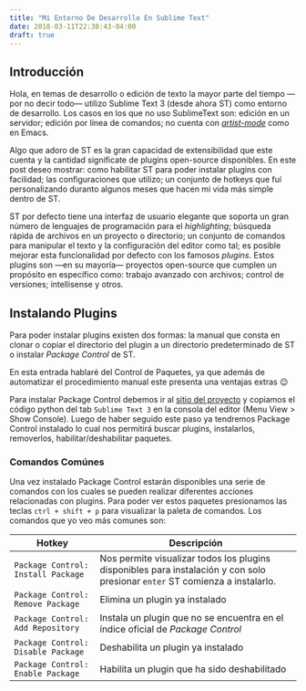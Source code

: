 ```yaml
---
title: "Mi Entorno De Desarrollo En Sublime Text"
date: 2018-03-11T22:38:43-04:00
draft: true
---
```


## Introducción
Hola, en temas de desarrollo o edición de texto la mayor parte del tiempo &mdash;por no decir todo&mdash; utilizo Sublime Text 3 (desde ahora ST) como entorno de desarrollo. Los casos en los que no uso SublimeText son: edición en un servidor; edición por línea de comandos; no cuenta con [*artist-mode*](https://www.emacswiki.org/emacs/ArtistMode) como en Emacs.

Algo que adoro de ST es la gran capacidad de extensibilidad que este cuenta y la cantidad significate de plugins open-source disponibles. En este post deseo mostrar: como habilitar ST para poder instalar plugins con facilidad; las configuraciones que utilizo; un conjunto de hotkeys que fuí personalizando duranto algunos meses que hacen mi vida más simple dentro de ST.

ST por defecto tiene una interfaz de usuario elegante que soporta un gran número de lenguajes de programación para el *highlighting*; búsqueda rápida de archivos en un proyecto o directorio; un conjunto de comandos para manipular el texto y la configuración del editor como tal; es posible mejorar esta funcionalidad por defecto con los famosos *plugins*. Estos plugins son &mdash;en su mayoría&mdash; proyectos open-source que cumplen un propósito en específico como: trabajo avanzado con archivos; control de versiones; intellisense y otros.

## Instalando Plugins
Para poder instalar plugins existen dos formas: la manual que consta en clonar o copiar el directorio del plugin a un directorio predeterminado de ST o instalar *Package Control* de ST.

En esta entrada hablaré del Control de Paquetes, ya que además de automatizar el procedimiento manual este presenta una ventajas extras :wink:

Para instalar Package Control debemos ir al [sitio del proyecto](https://packagecontrol.io/installation#st3) y copiamos el código python del tab `Sublime Text 3` en la consola del editor (Menu View > Show Console). Luego de haber seguido este paso ya tendremos Package Control instalado lo cual nos permitirá buscar plugins, instalarlos, removerlos, habilitar/deshabilitar paquetes.

### Comandos Comúnes
Una vez instalado Package Control estarán disponibles una serie de comandos con los cuales se pueden realizar diferentes acciones relacionadas con plugins. Para poder ver estos paquetes presionamos las teclas `ctrl + shift + p` para visualizar la paleta de comandos. Los comandos que yo veo más comunes son:

Hotkey | Descripción
--- | ---
`Package Control: Install Package` | Nos permite visualizar todos los plugins disponibles para instalación y con solo presionar `enter` ST comienza a instalarlo.
`Package Control: Remove Package` | Elimina un plugin ya instalado
`Package Control: Add Repository` | Instala un plugin que no se encuentra en el índice oficial de *Package Control*
`Package Control: Disable Package` | Deshabilita un plugin ya instalado
`Package Control: Enable Package` | Habilita un plugin que ha sido deshabilitado


